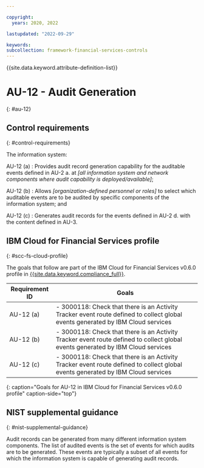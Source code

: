 ```yaml
---

copyright:
  years: 2020, 2022

lastupdated: "2022-09-29"

keywords: 
subcollection: framework-financial-services-controls
---
```


{{site.data.keyword.attribute-definition-list}}

               
# AU-12 - Audit Generation
{: #au-12}

## Control requirements
{: #control-requirements}

The information system:

AU-12 (a)
    : Provides audit record generation capability for the auditable events defined in AU-2 a. at _[all information system and network components where audit capability is deployed/available]_;

AU-12 (b)
    : Allows _[organization-defined personnel or roles]_ to select which auditable events are to be audited by specific components of the information system; and

AU-12 (c)
    : Generates audit records for the events defined in AU-2 d. with the content defined in AU-3.

## IBM Cloud for Financial Services profile
{: #scc-fs-cloud-profile}

The goals that follow are part of the IBM Cloud for Financial Services v0.6.0 profile in [{{site.data.keyword.compliance_full}}](/docs/security-compliance?topic=security-compliance-getting-started).

| Requirement ID | Goals |
|----------------|-------|
| AU-12 (a) | - 3000118: Check that there is an Activity Tracker event route defined to collect global events generated by IBM Cloud services | 
| AU-12 (b) | - 3000118: Check that there is an Activity Tracker event route defined to collect global events generated by IBM Cloud services | 
| AU-12 (c) | - 3000118: Check that there is an Activity Tracker event route defined to collect global events generated by IBM Cloud services | 
{: caption="Goals for AU-12 in IBM Cloud for Financial Services v0.6.0 profile" caption-side="top"}

## NIST supplemental guidance
{: #nist-supplemental-guidance}

Audit records can be generated from many different information system components. The list of audited events is the set of events for which audits are to be generated. These events are typically a subset of all events for which the information system is capable of generating audit records.



